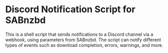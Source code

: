 # Discord Notification Script for SABnzbd

This is a shell script that sends notifications to a Discord channel via a webhook, using parameters from SABnzbd. The script can notify different types of events such as download completion, errors, warnings, and more.